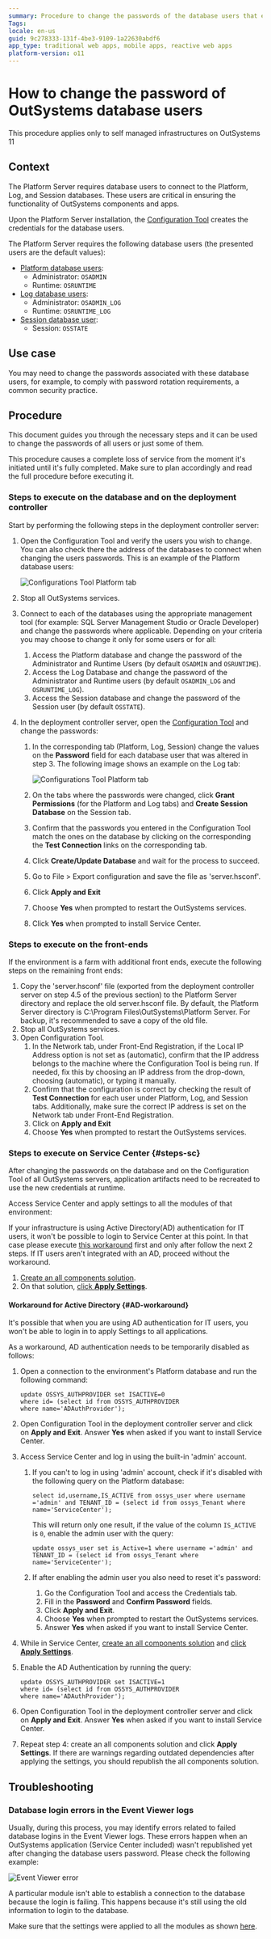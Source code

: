 ```yaml
---
summary: Procedure to change the passwords of the database users that ensure the Outsystems components and apps functionality.
Tags:
locale: en-us
guid: 9c278333-131f-4be3-9109-1a22630abdf6
app_type: traditional web apps, mobile apps, reactive web apps
platform-version: o11
---
```


#  How to change the password of OutSystems database users

<div class="info" markdown="1">

This procedure applies only to self managed infrastructures on OutSystems 11

</div>

## Context

The Platform Server requires database users to connect to the Platform, Log, and Session databases. These users are critical in ensuring the functionality of OutSystems components and apps.

Upon the Platform Server installation, the [Configuration Tool](https://success.outsystems.com/Documentation/11/Reference/Configuration_Tool) creates the credentials for the database users.

The Platform Server requires the following database users (the presented users are the default values):

* [Platform database users](https://success.outsystems.com/Documentation/11/Reference/Configuration_Tool/Platform_Tab):
    * Administrator: ```OSADMIN```
    * Runtime: ```OSRUNTIME```
* [Log database users](https://success.outsystems.com/Documentation/11/Reference/Configuration_Tool/Log_Tab):
    * Administrator: ```OSADMIN_LOG```
    * Runtime: ```OSRUNTIME_LOG```
* [Session database user](https://success.outsystems.com/Documentation/11/Reference/Configuration_Tool/Session_Tab):
    * Session: ```OSSTATE```

## Use case

You may need to change the passwords associated with these database users, for example, to comply with password rotation requirements, a common security practice.

## Procedure

This document guides you through the necessary steps and it can be used  to change the passwords of all users or just some of them.

<div class="warning" markdown="1">

This procedure causes a complete loss of service from the moment it's initiated until it's fully completed. Make sure to plan accordingly and read the full procedure before executing it.

</div>

### Steps to execute on the database and on the deployment controller

Start by performing the following steps in the deployment controller server:

1. Open the Configuration Tool and verify the users you wish to change. You can also check there the address of the databases to connect when changing the users passwords. This is an example of the Platform database users:

    ![Configurations Tool Platform tab](images/change-pw-database-users-conf-tool.png?width=450)

1. Stop all OutSystems services.
1. Connect to each of the databases using the appropriate management tool (for example: SQL Server Management Studio or Oracle Developer) and change the passwords where applicable. Depending on your criteria you may choose to change it only for some users or for all:
    1. Access the Platform database and change the password of the Administrator and Runtime Users (by default ```OSADMIN``` and ```OSRUNTIME```).
    1. Access the Log Database and change the password of the Administrator and Runtime users (by default ```OSADMIN_LOG``` and ```OSRUNTIME_LOG```).
    1. Access the Session database and change the password of the Session user (by default ```OSSTATE```).
1. In the deployment controller server, open the [Configuration Tool](https://success.outsystems.com/Documentation/11/Reference/Configuration_Tool) and change the passwords:
    1. In the corresponding tab (Platform, Log, Session) change the values on the **Password** field for each database user that was altered in step 3. The following image shows an example on the Log tab:

        ![Configurations Tool Platform tab](images/change-pw-database-users-conf-tool_1.png?width=450)

    1. On the tabs where the passwords were changed, click **Grant Permissions** (for the Platform and Log tabs) and **Create Session Database** on the Session tab. 
    1. Confirm that the passwords you entered in the Configuration Tool match the ones on the database by clicking on the corresponding the **Test Connection** links on the corresponding tab.
    1. Click **Create/Update Database** and wait for the process to succeed.
    1. Go to File > Export configuration and save the file as 'server.hsconf'.
    1. Click **Apply and Exit**
    1. Choose **Yes** when prompted to restart the OutSystems services.
    1. Click **Yes** when prompted to install Service Center.

### Steps to execute on the front-ends

If the environment is a farm with additional front ends, execute the following steps on the remaining front ends:

1. Copy the 'server.hsconf' file (exported from the deployment controller server on step 4.5 of the previous section) to the Platform Server directory and replace the old server.hsconf file. By default, the Platform Server directory is C:\Program Files\OutSystems\Platform Server. For backup, it's recommended to save a copy of the old file.
1. Stop all OutSystems services.
1. Open Configuration Tool.
    1. In the Network tab, under Front-End Registration, if the Local IP Address option is not set as (automatic), confirm that the IP address belongs to the machine where the Configuration Tool is being run. If needed, fix this by choosing an IP address from the drop-down, choosing (automatic), or typing it manually.
    1. Confirm that the configuration is correct by checking the result of **Test Connection** for each user under Platform, Log, and Session tabs. Additionally, make sure the correct IP address is set on the Network tab under Front-End Registration.
    1. Click on **Apply and Exit**
    1. Choose **Yes** when prompted to restart the OutSystems services.

### Steps to execute on Service Center {#steps-sc}

After changing the passwords on the database and on the Configuration Tool of all OutSystems servers, application artifacts need to be recreated to use the new credentials at runtime.

Access Service Center and apply settings to all the modules of that environment:

<div class="info" markdown="1">

If your infrastructure is using Active Directory(AD) authentication for IT users, it won't be possible to login to Service Center at this point. In that case please execute [this workaround](#AD-workaround) first and only after follow the next 2 steps.
If IT users aren't integrated with an AD, proceed without the workaround.

</div>

1. [Create an all components solution](https://success.outsystems.com/Support/Enterprise_Customers/Maintenance_and_Operations/Creating_and_using_an_%22All_Components%22_solution).
1. On that solution, [click **Apply Settings**](https://success.outsystems.com/Support/Enterprise_Customers/Maintenance_and_Operations/Applying_Configurations_in_Service_Center#Apply_Pending_Settings_to_a_Set_of_Modules).

#### Workaround for Active Directory {#AD-workaround}

It's possible that when you are using AD authentication for IT users, you won't be able to login in to apply Settings to all applications.

As a workaround, AD authentication needs to be temporarily disabled as follows:

1. Open a connection to the environment's Platform database and run the following command:
        
    ```
    update OSSYS_AUTHPROVIDER set ISACTIVE=0 
    where id= (select id from OSSYS_AUTHPROVIDER 
    where name='ADAuthProvider');
    ```

1. Open Configuration Tool in the deployment controller server and click on **Apply and Exit**. Answer **Yes** when asked if you want to install Service Center.
1. Access Service Center and log in using the built-in 'admin' account.
    1. If you can't to log in using 'admin' account, check if it's disabled with the following query on the Platform database:

        ```
        select id,username,IS_ACTIVE from ossys_user where username ='admin' and TENANT_ID = (select id from ossys_Tenant where name='ServiceCenter');
        ```

        This will return only one result, if the value of the column `IS_ACTIVE` is `0`, enable the admin user with the query:

        ```
        update ossys_user set is_Active=1 where username ='admin' and TENANT_ID = (select id from ossys_Tenant where name='ServiceCenter');
        ```

    1. If after enabling the admin user you also need to reset it's password: 
        1. Go the Configuration Tool and access the Credentials tab. 
        1. Fill in the **Password** and **Confirm Password** fields.
        1. Click **Apply and Exit**. 
        1. Choose **Yes** when prompted to restart the OutSystems services.
        1. Answer **Yes** when asked if you want to install Service Center.

1. While in Service Center,  [create an all components solution](https://success.outsystems.com/Support/Enterprise_Customers/Maintenance_and_Operations/Creating_and_using_an_%22All_Components%22_solution) and [click **Apply Settings**](https://success.outsystems.com/Support/Enterprise_Customers/Maintenance_and_Operations/Applying_Configurations_in_Service_Center#Apply_Pending_Settings_to_a_Set_of_Modules).

1. Enable the AD Authentication by running the query:

    ```
    update OSSYS_AUTHPROVIDER set ISACTIVE=1 
    where id= (select id from OSSYS_AUTHPROVIDER 
    where name='ADAuthProvider');
    ```
1. Open Configuration Tool in the deployment controller server and click on **Apply and Exit**. Answer **Yes** when asked if you want to install Service Center.
1. Repeat step 4: create an all components solution and click **Apply Settings**. If there are warnings regarding outdated dependencies after applying the settings, you should republish the all components solution.


## Troubleshooting

### Database login errors in the Event Viewer logs

Usually, during this process, you may identify errors related to failed database logins in the Event Viewer logs. These errors happen when an OutSystems application (Service Center included) wasn't republished yet after changing the database users password. Please check the following example:

![Event Viewer error](images/change-pw-database-users-troubleshoot.png)

A particular module isn't able to establish a connection to the database because the login is failing. This happens because it's still using the old information to login to the database.

Make sure that the settings were applied to all the modules as shown [here](#steps-sc).

